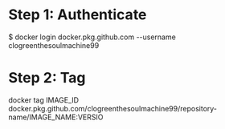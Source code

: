 
# Step 1: Authenticate
$ docker login docker.pkg.github.com --username clogreenthesoulmachine99
# Step 2: Tag
 docker tag IMAGE_ID docker.pkg.github.com/clogreenthesoulmachine99/repository-name/IMAGE_NAME:VERSIO